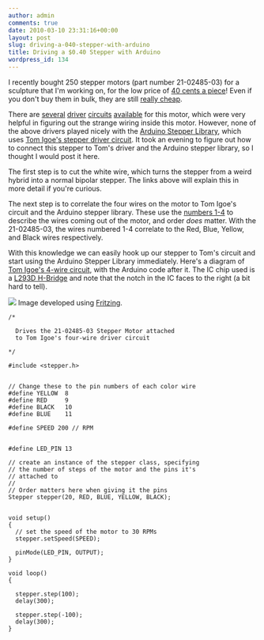 ```yaml
---
author: admin
comments: true
date: 2010-03-10 23:31:16+00:00
layout: post
slug: driving-a-040-stepper-with-arduino
title: Driving a $0.40 Stepper with Arduino
wordpress_id: 134
---
```


I recently bought 250 stepper motors (part number 21-02485-03) for a sculpture that I'm working on, for the low price of [40 cents a piece](http://www.goldmine-elec-products.com/prodinfo.asp?number=G14197B)! Even if you don't buy them in bulk, they are still [really cheap](http://www.goldmine-elec-products.com/prodinfo.asp?number=G14197).

There are [several](http://www.goldmine-elec.com/pdf/G14197.pdf) [driver](http://profmason.com/?p=173) [circuits](http://www.picaxe.orconhosting.net.nz/stepdemo.jpg) [available](http://www.instructables.com/id/Drive-a-Stepper-Motor-with-an-AVR-Microprocessor/) for this motor, which were very helpful in figuring out the strange wiring inside this motor. However, none of the above drivers played nicely with the [Arduino Stepper Library](http://arduino.cc/en/Reference/Stepper), which uses [Tom Igoe's stepper driver circuit](http://www.tigoe.net/pcomp/code/category/code/arduinowiring/51). It took an evening to figure out how to connect this stepper to Tom's driver and the Arduino stepper library, so I thought I would post it here.

The first step is to cut the white wire, which turns the stepper from a weird hybrid into a normal bipolar stepper. The links above will explain this in more detail if you're curious.

The next step is to correlate the four wires on the motor to Tom Igoe's circuit and the Arduino stepper library. These use the [numbers 1-4](http://www.tigoe.net/pcomp/code/category/arduinowiring/51) to describe the wires coming out of the motor, and order _does_ matter. With the 21-02485-03, the wires numbered 1-4 correlate to the Red, Blue, Yellow, and Black wires respectively. 

With this knowledge we can easily hook up our stepper to Tom's circuit and start using the Arduino Stepper Library immediately. Here's a diagram of [Tom Igoe's 4-wire circuit](http://www.tigoe.net/pcomp/img/stepper-bipolar-hbridge.jpg), with the Arduino code after it. The IC chip used is a [L293D H-Bridge](http://www.solarbotics.com/products/l293d) and note that the notch in the IC faces to the right (a bit hard to tell).

[![](http://ryanschenk.com/wp-content/uploads/2010/03/Stepper-Driver_bb-300x125.png)](http://ryanschenk.com/wp-content/uploads/2010/03/Stepper-Driver_bb.png)
Image developed using [Fritzing](http://fritzing.org/).


    
    /* 
    
      Drives the 21-02485-03 Stepper Motor attached
      to Tom Igoe's four-wire driver circuit
      
    */
    
    #include <stepper.h>
    
    
    // Change these to the pin numbers of each color wire 
    #define YELLOW  8
    #define RED     9
    #define BLACK   10
    #define BLUE    11
    
    #define SPEED 200 // RPM
    
    
    #define LED_PIN 13
    
    // create an instance of the stepper class, specifying
    // the number of steps of the motor and the pins it's
    // attached to
    //
    // Order matters here when giving it the pins
    Stepper stepper(20, RED, BLUE, YELLOW, BLACK);
    
    
    void setup()
    {
      // set the speed of the motor to 30 RPMs
      stepper.setSpeed(SPEED);
      
      pinMode(LED_PIN, OUTPUT);
    }
    
    void loop()
    {
      
      stepper.step(100);
      delay(300);
    
      stepper.step(-100);
      delay(300);
    }
    




